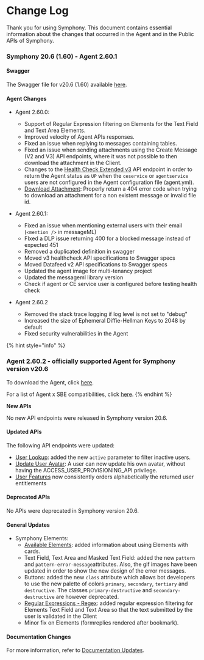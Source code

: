 # Change Log

Thank you for using Symphony. This document contains essential information about the changes that occurred in the Agent and in the Public APIs of Symphony.

### **Symphony 20.6 \(1.60\) - Agent 2.60.1**

#### Swagger

The Swagger file for v20.6 \(1.60\) available [here](https://github.com/symphonyoss/symphony-api-spec/tree/20.6).

#### Agent Changes

* Agent 2.60.0:
  * Support of Regular Expression filtering on Elements for the Text Field and Text Area Elements.
  * Improved velocity of Agent APIs responses.
  * Fixed an issue when replying to messages containing tables.
  * Fixed an issue when sending attachments using the Create Message \(V2 and V3\) API endpoints, where it was not possible to then download the attachment in the Client.
  * Changes to the [Health Check Extended v3](https://developers.symphony.com/restapi/v20.6/reference#authentication) API endpoint in order to return the Agent status as `UP` when the `ceservice` or `agentservice` users are not configured in the Agent configuration file \(agent.yml\).
  * [Download Attachment](https://developers.symphony.com/restapi/v20.6/reference#attachment): Properly return a 404 error code when trying to download an attachment for a non existent message or invalid file id.



* Agent 2.60.1:
  * Fixed an issue when mentioning external users with their email \(`<mention />` in messageML\)
  * FIxed a DLP issue returning 400 for a blocked message instead of expected 451
  * Removed a duplicated definition in swagger
  * Moved v3 healthcheck API specifications to Swagger specs
  * Moved Datafeed v2 API specifications to Swagger specs
  * Updated the agent image for multi-tenancy project
  * Updated the messageml library version
  * Check if agent or CE service user is configured before testing health check



* Agent 2.60.2
  * Removed the stack trace logging if log level is not set to "debug"
  * Increased the size of Ephemeral Diffie-Hellman Keys to 2048 by default
  * Fixed security vulnerabilities in the Agent

{% hint style="info" %}
### Agent 2.60.2 - officially supported Agent for Symphony version v20.6

To download the Agent, click [here](https://storage.googleapis.com/sym-platform/developers/rest-api/agent-2.60.2.zip).

For a list of Agent x SBE compatibilities, click [here](agent-guide/sbe-x-agent-compatibility-matrix.md).
{% endhint %}

**New APIs**

No new API endpoints were released in Symphony version 20.6.

#### **Updated APIs**

The following API endpoints were updated:

* [User Lookup](https://developers.symphony.com/restapi/v20.6/reference#users-lookup-v3): added the new `active` parameter to filter inactive users.
* [Update User Avatar](https://developers.symphony.com/restapi/v20.6/reference#update-user-avatar): A user can now update his own avatar, without having the ACCESS\_USER\_PROVISIONING\_API privilege.
* [User Features](https://developers.symphony.com/restapi/v20.6/reference#features) now consistently orders alphabetically the returned user entitlements

#### **Deprecated APIs**

No APIs were deprecated in Symphony version 20.6.

#### **General Updates**

* Symphony Elements:
  * [Available Elements](../building-bots-on-symphony/symphony-elements/available-elements/): added information about using Elements with cards.
  * Text Field, Text Area and Masked Text Field: added the new `pattern` and `pattern-error-message`attributes. Also, the gif images have been updated in order to show the new design of the error messages.
  * Buttons: added the new `class` attribute which allows bot developers to use the new palette of colors `primary`, `secondary`, `tertiary` and `destructive`. The classes `primary-destructive` and `secondary-destructive` are however deprecated.
  * [Regular Expressions - Regex](../building-bots-on-symphony/symphony-elements/regular-expressions-regex.md): added regular expression filtering for Elements Text Field and Text Area so that the text submitted by the user is validated in the Client
  * Minor fix on Elements \(formreplies rendered after bookmark\).

#### **Documentation Changes**

For more information, refer to [Documentation Updates](documentation-updates.md).

